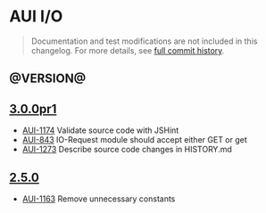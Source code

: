 # AUI I/O

> Documentation and test modifications are not included in this changelog. For more details, see [full commit history](https://github.com/liferay/alloy-ui/commits/master/src/aui-io).

## @VERSION@

## [3.0.0pr1](https://github.com/liferay/alloy-ui/releases/tag/3.0.0pr1)

* [AUI-1174](https://issues.liferay.com/browse/AUI-1174) Validate source code with JSHint
* [AUI-843](https://issues.liferay.com/browse/AUI-843) IO-Request module should accept either GET or get
* [AUI-1273](https://issues.liferay.com/browse/AUI-1273) Describe source code changes in HISTORY.md

## [2.5.0](https://github.com/liferay/alloy-ui/releases/tag/2.5.0)

* [AUI-1163](https://issues.liferay.com/browse/AUI-1163) Remove unnecessary constants